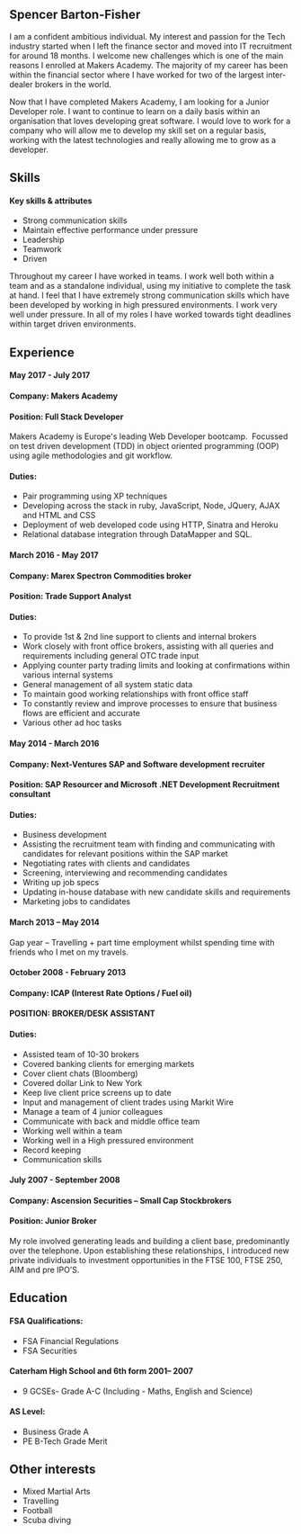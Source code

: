 ## Spencer Barton-Fisher

I am a confident ambitious individual. My interest and passion for the Tech industry started when I left the finance sector and moved into IT recruitment for around 18 months. I welcome new challenges which is one of the main reasons I enrolled at Makers Academy. The majority of my career has been within the financial sector where I have worked for two of the largest inter-dealer brokers in the world.

Now that I have completed Makers Academy, I am looking for a Junior Developer role. I want to continue to learn on a daily basis within an organisation that loves developing great software. I would love to work for a company who will allow me to develop my skill set on a regular basis, working with the latest technologies and really allowing me to grow as a developer.

## Skills

#### Key skills & attributes

- Strong communication skills
- Maintain effective performance under pressure
- Leadership
- Teamwork
- Driven

Throughout my career I have worked in teams. I work well both within a team and as a standalone individual, using my initiative to complete the task at hand. I feel that I have extremely strong communication skills which have been developed by working in high pressured environments. I work very well under pressure. In all of my roles I have worked towards tight deadlines within target driven environments.

## Experience


#### May 2017 - July 2017

#### Company:		Makers Academy
#### Position:		Full Stack Developer

Makers Academy is Europe's leading Web Developer bootcamp. 
Focussed on test driven development (TDD) in object oriented programming (OOP) using agile methodologies and git workflow.

#### Duties:

- Pair programming using XP techniques
- Developing across the stack in ruby, JavaScript, Node, JQuery, AJAX and HTML and CSS
- Deployment of web developed code using HTTP, Sinatra and Heroku
- Relational database integration through DataMapper and SQL.


#### March 2016 - May 2017

#### Company:		Marex Spectron Commodities broker
#### Position:		Trade Support Analyst

#### Duties:

- To provide 1st & 2nd line support to clients and internal brokers
- Work closely with front office brokers, assisting with all queries and requirements including     general OTC trade input
- Applying counter party trading limits and looking at confirmations within various internal systems
- General management of all system static data
- To maintain good working relationships with front office staff
- To constantly review and improve processes to ensure that business flows are efficient and     accurate
- Various other ad hoc tasks

#### May 2014 - March 2016
#### Company:		Next-Ventures SAP and Software development recruiter
#### Position:		SAP Resourcer and Microsoft .NET Development Recruitment consultant

#### Duties:
- Business development
- Assisting the recruitment team with finding and communicating with candidates for relevant positions within the SAP market
- Negotiating rates with clients and candidates
- Screening, interviewing and recommending candidates
- Writing up job specs
- Updating in-house database with new candidate skills and requirements
- Marketing jobs to candidates


#### March 2013 – May 2014
Gap year – Travelling + part time employment whilst spending time with friends who I met on my travels.

#### October 2008 - February 2013

#### Company:		ICAP (Interest Rate Options / Fuel oil)
#### POSITION:		BROKER/DESK ASSISTANT

#### Duties:
- Assisted team of 10-30 brokers
- Covered banking clients for emerging markets
- Cover client chats (Bloomberg)
- Covered dollar Link to New York
- Keep live client price screens up to date
- Input and management of client trades using Markit Wire
- Manage a team of 4 junior colleagues
- Communicate with back and middle office team
- Working well within a team
- Working well in a High pressured environment
- Record keeping
- Communication skills

#### July 2007 - September 2008

#### Company:		Ascension Securities – Small Cap Stockbrokers
#### Position:		Junior Broker

My role involved generating leads and building a client base, predominantly over the telephone.
Upon establishing these relationships, I introduced new private individuals to investment opportunities in the FTSE 100, FTSE 250, AIM and pre IPO’S.

## Education

#### FSA Qualifications:

- FSA Financial Regulations
- FSA Securities

#### Caterham High School and 6th form 2001– 2007

- 9 GCSEs- Grade A-C (Including - Maths, English and Science)

#### AS Level:

- Business 		Grade A
- PE B-Tech		Grade Merit

## Other interests

- Mixed Martial Arts
- Travelling
- Football
- Scuba diving
